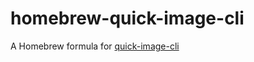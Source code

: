homebrew-quick-image-cli
========================

A Homebrew formula for [quick-image-cli](https://github.com/kyokomi/quick-image-cli)
